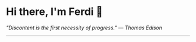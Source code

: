 <h1>Hi there, I'm Ferdi 👋</h1>

<p><em>
  "Discontent is the first necessity of progress." — Thomas Edison
</em></p>

---
